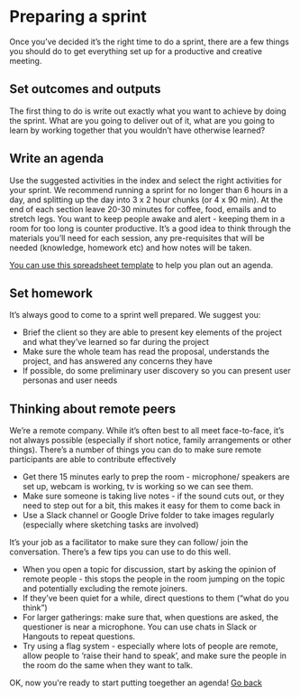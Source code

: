 # **Preparing a sprint**

Once you’ve decided it’s the right time to do a sprint, there are a few things you should do to get everything set up for a productive and creative meeting. 

## Set outcomes and outputs
The first thing to do is write out exactly what you want to achieve by doing the sprint. What are you going to deliver out of it, what are you going to learn by working together that you wouldn’t have otherwise learned?

## Write an agenda
Use the suggested activities in the index and select the right activities for your sprint. We recommend running a sprint for no longer than 6 hours in a day, and splitting up the day into 3 x 2 hour chunks (or 4 x 90 min). At the end of each section leave 20-30 minutes for coffee, food, emails and to stretch legs. You want to keep people awake and alert - keeping them in a room for too long is counter productive. 
It’s a good idea to think through the materials you’ll need for each session, any pre-requisites that will be needed (knowledge, homework etc) and how notes will be taken.

[You can use this spreadsheet template](https://docs.google.com/spreadsheets/d/1U1MDw17maxty55JsvIUdNAx0-hIiJAZXHJTd1m-3sFU/edit#gid=0) to help you plan out an agenda. 

## Set homework
It’s always good to come to a sprint well prepared. We suggest you:
- Brief the client so they are able to present key elements of the project and what they’ve learned so far during the project
- Make sure the whole team has read the proposal, understands the project, and has answered any concerns they have
- If possible, do some preliminary user discovery so you can present user personas and user needs

## Thinking about remote peers
We’re a remote company. While it’s often best to all meet face-to-face, it’s not always possible (especially if short notice, family arrangements or other things). There’s a number of things you can do to make sure remote participants are able to contribute effectively
- Get there 15 minutes early to prep the room - microphone/ speakers are set up, webcam is working, tv is working so we can see them. 
- Make sure someone is taking live notes - if the sound cuts out, or they need to step out for a bit, this makes it easy for them to come back in
- Use a Slack channel or Google Drive folder to take images regularly (especially where sketching tasks are involved)

It’s your job as a facilitator to make sure they can follow/ join the conversation. There’s a few tips you can use to do this well. 
- When you open a topic for discussion, start by asking the opinion of remote people - this stops the people in the room jumping on the topic and potentially excluding the remote joiners. 
- If they’ve been quiet for a while, direct questions to them (“what do you think”)
- For larger gatherings: make sure that, when questions are asked, the questioner is near a microphone. You can use chats in Slack or Hangouts to repeat questions. 
- Try using a flag system - especially where lots of people are remote, allow people to ‘raise their hand to speak’, and make sure the people in the room do the same when they want to talk.

OK, now you're ready to start putting toegether an agenda! [Go back](https://vizzuality.github.io/playbook/projects/sprint-guidelines/) 